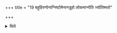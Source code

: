 +++
title = "19 बहुहिरण्येनाग्निष्टोमेनानडुहो लोकमाप्नोति ज्योतिष्मतो"

+++

<details><summary>थिते</summary>

बहुहिरण्येनाग्निष्टोमेनानडुहो लोकमाप्नोति ज्योतिष्मतो लोकाञ्जयति १९
</details>
